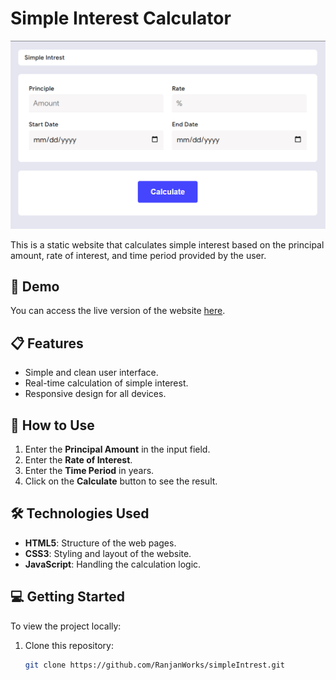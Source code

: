 # Simple Interest Calculator

![Simple Interest](https://github.com/RanjanWorks/simpleIntrest/blob/main/Screenshot%202024-08-10%20125522.png?raw=true)

This is a static website that calculates simple interest based on the principal amount, rate of interest, and time period provided by the user.

## 🚀 Demo

You can access the live version of the website [here](https://RanjanWorks.github.io/simpleIntrest).

## 📋 Features

- Simple and clean user interface.
- Real-time calculation of simple interest.
- Responsive design for all devices.

## 📖 How to Use

1. Enter the **Principal Amount** in the input field.
2. Enter the **Rate of Interest**.
3. Enter the **Time Period** in years.
4. Click on the **Calculate** button to see the result.

## 🛠️ Technologies Used

- **HTML5**: Structure of the web pages.
- **CSS3**: Styling and layout of the website.
- **JavaScript**: Handling the calculation logic.

## 💻 Getting Started

To view the project locally:

1. Clone this repository:
   ```bash
   git clone https://github.com/RanjanWorks/simpleIntrest.git

